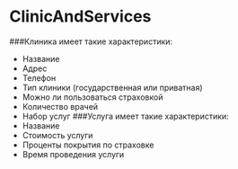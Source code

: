 # ClinicAndServices

###Клиника имеет такие характеристики:
- Название
- Адрес
- Телефон
- Тип клиники (государственная или приватная)
- Можно ли пользоваться страховкой
- Количество врачей
- Набор услуг
###Услуга имеет такие характеристики:
- Название
- Стоимость услуги
- Проценты покрытия по страховке
- Время проведения услуги
